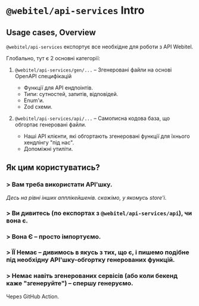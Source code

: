 # `@webitel/api-services` Intro

## Usage cases, Overview

`@webitel/api-services` експортує все необхідне для роботи з API Webitel.

Глобально, тут є 2 основні категорії:

1. `@webitel/api-services/gen/...`  – Згенеровані файли на основі OpenAPI специфікацій
    * Функції для API ендпоінтів.
    * Типи: сутностей, запитів, відповідей.
    * Enum'и.
    * Zod схеми.

2. `@webitel/api-services/api/...` – Самописна кодова база, що обгортає генеровані файли.
    * Наші API клієнти,
      які обгортають згенеровані функції для їхнього хендлінгу "під нас".
    * Допоміжні утиліти.


## Як цим користуватись?

### > Вам треба використати API'шку.
_Десь на рівні інших апплікейшенів. скажімо, у якомусь store'і_.

### > Ви дивитесь (по експортах з `@webitel/api-services/api`), чи вона є.

### > Вона Є – просто імпортуємо.

### > ЇЇ Немає – дивимось в якусь з тих, що є, і пишемо подібне під необхідну API'шку-обгортку генерованих функцій.

### > Немає навіть згенерованих сервісів (або коли бекенд каже "згенеруйте") – спершу генеруємо. 
Через GitHub Action.


